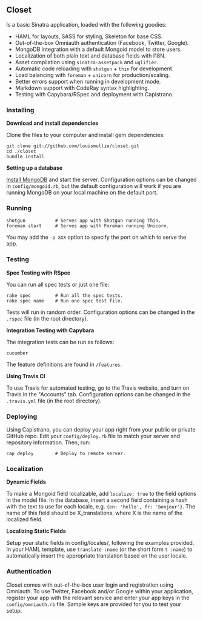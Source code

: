 ## Closet

Is a basic Sinatra application, loaded with the following goodies:

- HAML for layouts, SASS for styling, Skeleton for base CSS.
- Out-of-the-box Omniauth authentication (Facebook, Twitter, Google).
- MongoDB integration with a default Mongoid model to store users.
- Localization of both plain text and database fields with I18N.
- Asset compilation using `sinatra-assetpack` and `uglifier`.
- Automatic code reloading with `shotgun` + `thin` for development.
- Load balancing with `foreman` + `unicorn` for production/scaling.
- Better errors support when running in development mode.
- Markdown support with CodeRay syntax highlighting.
- Testing with Capybara/RSpec and deployment with Capistrano.

### Installing

**Download and install dependencies**

Clone the files to your computer and install gem dependencies:

    git clone git://github.com/louismullie/closet.git
    cd ./closet
    bundle install

**Setting up a database**

[Install MongoDB](http://www.mongodb.org/display/DOCS/Quickstart) and start the server. Configuration options can be changed in `config/mongoid.rb`, but the default configuration will work if you are running MongoDB on your local machine on the default port.

### Running
  
    shotgun           # Serves app with Shotgun running Thin.
    foreman start     # Serves app with Foreman running Unicorn.

You may add the `-p XXX` option to specify the port on which to serve the app.

### Testing

**Spec Testing with RSpec**

You can run all spec tests or just one file:

    rake spec         # Run all the spec tests.
    rake spec name    # Run one spec test file.

Tests will run in random order. Configuration options can be changed in the `.rspec` file (in the root directory).

**Integration Testing with Capybara**

The integration tests can be run as follows:

    cucumber

The feature definitions are found in `/features`.

**Using Travis CI**

To use Travis for automated testing, go to the Travis website, and turn on Travis in the "Accounts" tab. Configuration options can be changed in the `.travis.yml` file (in the root directory).

### Deploying

Using Capistrano, you can deploy your app right from your public or private GitHub repo.
Edit your `config/deploy.rb` file to match your server and repository information. Then, run:

    cap deploy        # Deploy to remote server.

### Localization

**Dynamic Fields**

To make a Mongoid field localizable, add `localize: true` to the field options in the model file. In the database, insert a second field containing a hash with the text to use for each locale, e.g. `{en: 'hello', fr: 'bonjour'}`. The name of this field should be X_translations, where X is the name of the localized field.

**Localizing Static Fields**

Setup your static fields in config/locales/, following the examples provided. In your HAML template, use `translate :name` (or the short form `t :name`) to automatically insert the appropriate translation based on the user locale.

### Authentication

Closet comes with out-of-the-box user login and registration using Omniauth. To use Twitter, Facebook and/or Google within your application, register your app with the relevant service and enter your app keys in the `config/omniauth.rb` file. Sample keys are provided for you to test your setup.